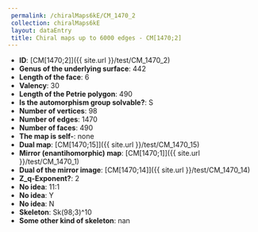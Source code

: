 ```yaml
--- 
 permalink: /chiralMaps6kE/CM_1470_2 
 collection: chiralMaps6kE
 layout: dataEntry
 title: Chiral maps up to 6000 edges - CM[1470;2]
---
```


- **ID**: [CM[1470;2]]({{ site.url }}/test/CM_1470_2)
- **Genus of the underlying surface**: 442
- **Length of the face**: 6
- **Valency**: 30
- **Length of the Petrie polygon**: 490
- **Is the automorphism group solvable?**: S
- **Number of vertices**: 98
- **Number of edges**: 1470
- **Number of faces**: 490
- **The map is self-**: none
- **Dual map**: [CM[1470;15]]({{ site.url }}/test/CM_1470_15)
- **Mirror (enantihomorphic) map**: [CM[1470;1]]({{ site.url }}/test/CM_1470_1)
- **Dual of the mirror image**: [CM[1470;14]]({{ site.url }}/test/CM_1470_14)
- **Z_q-Exponent?**: 2
- **No idea**:  11:1
- **No idea**: Y
- **No idea**: N
- **Skeleton**: Sk(98;3)^10
- **Some other kind of skeleton**: nan
